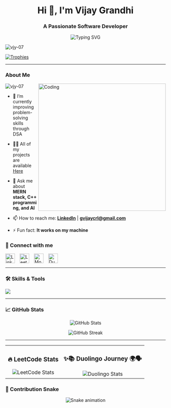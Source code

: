 
<h1 align="center">Hi 👋, I'm Vijay Grandhi</h1>
<h3 align="center">A Passionate Software Developer</h3>

<p align="center">
  <img src="https://readme-typing-svg.herokuapp.com?font=Fira+Code&weight=500&size=22&pause=1000&center=true&vCenter=true&width=500&lines=💻+Full+Stack+Developer;🚀+Aspiring+SDE;⚙️+DSA+in+C%2B%2B;🌟+Tech+Enthusiast" alt="Typing SVG" />
</p>

<p align="left"> <img src="https://komarev.com/ghpvc/?username=vjy-07&label=Profile%20views&color=0e75b6&style=flat" alt="vjy-07" /> </p>

<p align="left">
  <a href="https://github.com/ryo-ma/github-profile-trophy">
    <img src="https://github-profile-trophy.vercel.app/?username=vjy-07&theme=tokyonight" alt="Trophies" />
  </a>
</p>

---
<h3>About Me</h3>

<img align="right" alt="Coding" width="400" src="https://encrypted-tbn0.gstatic.com/images?q=tbn:ANd9GcRa3bsuoUXZSOEMLBo9OaY8KnrfyN-6X_TzTSytDszKlkdzTeyqxNdWcf3Ps204SHvMhCE&usqp=CAU">

<p align="left">
  <img src="https://komarev.com/ghpvc/?username=vjy-07&label=Profile%20views&color=0e75b6&style=flat" alt="vjy-07" />
</p>

- 🌱 I’m currently improving problem-solving skills through DSA

- 👨‍💻 All of my projects are available [Here](https://github.com/vjy-07?tab=repositories)

- 💬 Ask me about **MERN stack, C++ programming, and AI**

- 📫 How to reach me: **[LinkedIn](https://www.linkedin.com/in/vijay-grandhi-a193a425a/)** | **gvijaycrl@gmail.com**

- ⚡ Fun fact: **It works on my machine**


### 🔗 Connect with me

<p align="left" style="display: flex; gap: 15px; align-items: center;">
  <a href="https://www.linkedin.com/in/vijay-grandhi-a193a425a/" target="_blank">
    <img src="https://raw.githubusercontent.com/rahuldkjain/github-profile-readme-generator/master/src/images/icons/Social/linked-in-alt.svg" alt="LinkedIn" height="30" width="30" />
  </a>
  <a href="https://leetcode.com/u/Vijay_012/" target="_blank">
    <img src="https://raw.githubusercontent.com/rahuldkjain/github-profile-readme-generator/master/src/images/icons/Social/leet-code.svg" alt="LeetCode" height="30" width="30" />
  </a>
  <a href="https://monkeytype.com/profile/vjy-07" target="_blank">
    <img src="https://img.shields.io/badge/Monkeytype-Profile-yellow?style=flat-square&logo=monkeytype&logoColor=black" alt="Monkeytype" height="30" />
  </a>
  <a href="https://www.duolingo.com/profile/vijay_07" target="_blank">
    <img src="https://img.shields.io/badge/Duolingo-Stats-green?style=flat-square&logo=duolingo&logoColor=white" alt="Duolingo" height="30" />
  </a>
</p>



---

### 🛠️ Skills & Tools

<p align="left">
  <img src="https://skillicons.dev/icons?i=cpp,python,react,nodejs,express,mongodb,mysql,js,html,css,bootstrap,tailwind,redux,git,github,postman,figma,tensorflow" />
</p>

---

### 📈 GitHub Stats

<p align="center">
  <img src="https://github-readme-stats.vercel.app/api?username=vjy-07&show_icons=true&locale=en&theme=tokyonight" alt="GitHub Stats" />
</p>

<p align="center">
  <img src="https://github-readme-streak-stats.herokuapp.com/?user=vjy-07&theme=tokyonight" alt="GitHub Streak" />
</p>

---

<table>
  <tr>
    <td align="center">
      <h3>🔥 LeetCode Stats</h3>
      <img src="https://leetcard.jacoblin.cool/Vijay_012?theme=dark&font=IBM%20Plex%20Sans%20Devanagari&ext=heatmap" alt="LeetCode Stats"/>
    </td>
    <td align="center">
      <h3>✨📚 Duolingo Journey 🌍🗣️</h3>
      <img src="https://duolingo-stats-card.vercel.app/api?username=vijay_07&theme=github-dark&sort=xp" alt="Duolingo Stats"/>
    </td>
  </tr>
</table>


### 🐍 Contribution Snake


<!-- Add this below once snake is set up -->
<div align="center">
  <img src="https://profile-readme-generator.com/assets/snake.svg" alt="Snake animation" />
</div>
